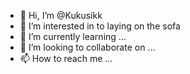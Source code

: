 - 👋 Hi, I’m @Kukusikk
- 👀 I’m interested in to laying on the sofa
- 🌱 I’m currently learning ...
- 💞️ I’m looking to collaborate on ...
- 📫 How to reach me ...

<!---
Kukusikk/Kukusikk is a ✨ special ✨ repository because its `README.md` (this file) appears on your GitHub profile.
You can click the Preview link to take a look at your changes.
--->
